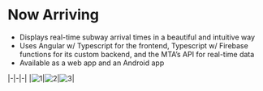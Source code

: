 # Now Arriving
   - Displays real-time subway arrival times in a beautiful and intuitive way
   - Uses Angular w/ Typescript for the frontend, Typescript w/ Firebase functions for its custom backend, and the MTA’s API for real-time data
   - Available as a web app and an Android app
   
|-|-|-|
 |![1](https://raw.githubusercontent.com/NaderAbdelrahman/NowArriving/master/Screenshots/1.png)|![2](https://raw.githubusercontent.com/NaderAbdelrahman/NowArriving/master/Screenshots/3.png)|![3](https://raw.githubusercontent.com/NaderAbdelrahman/NowArriving/master/Screenshots/4.png)|
